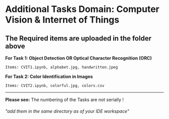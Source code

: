 # Additional Tasks Domain: Computer Vision & Internet of Things

**The Required items are uploaded in the folder above**
---

**For Task 1: Object Detection OR Optical Character Recognition (ORC)**
```
Items: CVIT1.ipynb, alphabet.jpg, handwritten.jpeg
```
**For Task 2: Color Identification in Images**
```
Items: CVIT2.ipynb, colorful.jpg, colors.csv
```
---
**Please see:** The numbering of the Tasks are not serially !
###### "add them in the same directory as of your IDE workspace"
